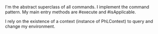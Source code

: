 I'm the abstract superclass of all commands. I implement the command pattern. My main entry methods are #execute and #isApplicable.

I rely on the existence of a context (instance of PhLContext) to query and change my environment.